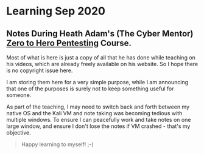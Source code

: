 # Learning Sep 2020

## Notes During Heath Adam's (The Cyber Mentor) **[Zero to Hero Pentesting](https://www.thecybermentor.com/zero-to-hero-pentesting)** Course.

Most of what is here is just a copy of all that he has done while teaching on his videos, which are already freely available on his website. So I hope there is no copyright issue here.

I am storing them here for a very simple purpose, while I am announcing that one of the purposes is surely not to keep something useful for someone. 

As part of the teaching, I may need to switch back and forth between my native OS and the Kali VM and note taking was becoming tedious with multiple windows. To ensure I can peacefully work and take notes on one large window, and ensure I don't lose the notes if VM crashed - that's my objective.

> Happy learning to myself! ;-)
